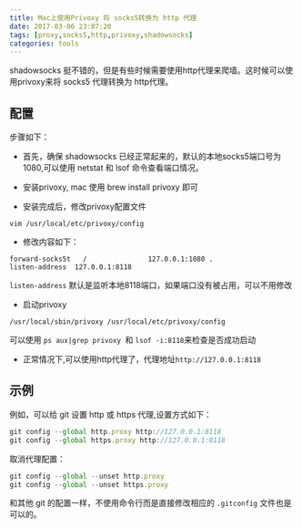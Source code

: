 ```yaml
---
title: Mac上使用Privoxy 将 socks5转换为 http 代理
date: 2017-03-06 23:07:20
tags: [proxy,socks5,http,privoxy,shadowsocks]
categories: tools
---
```


shadowsocks 挺不错的，但是有些时候需要使用http代理来爬墙。这时候可以使用privoxy来将 socks5 代理转换为 http代理。
## 配置

步骤如下：

- 首先，确保 shadowsocks 已经正常起来的，默认的本地socks5端口号为 1080,可以使用 netstat 和 lsof 命令查看端口情况。

- 安装privoxy, mac 使用 brew install privoxy 即可

- 安装完成后，修改privoxy配置文件
<!--more-->
```
vim /usr/local/etc/privoxy/config
```
- 修改内容如下：
```
forward-socks5t   /               127.0.0.1:1080 .
listen-address  127.0.0.1:8118
```
`listen-address` 默认是监听本地8118端口，如果端口没有被占用，可以不用修改
- 启动privoxy
```
/usr/local/sbin/privoxy /usr/local/etc/privoxy/config
```
可以使用 `ps aux|grep privoxy `和 `lsof -i:8118`来检查是否成功启动
- 正常情况下,可以使用http代理了，代理地址`http://127.0.0.1:8118`

## 示例

例如，可以给 git 设置 http 或 https 代理,设置方式如下：
```js
git config --global http.proxy http://127.0.0.1:8118
git config --global https.proxy http://127.0.0.1:8118
```
取消代理配置：
```js
git config --global --unset http.proxy
git config --global --unset https.proxy
```
和其他 git 的配置一样，不使用命令行而是直接修改相应的 `.gitconfig` 文件也是可以的。
